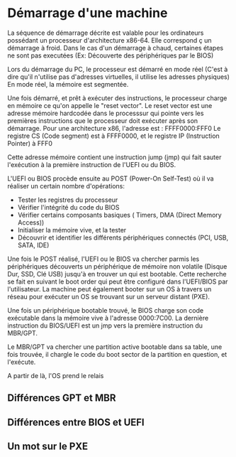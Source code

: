 # Démarrage d'une machine

La séquence de démarrage décrite est valable pour les ordinateurs possédant un processeur d'architecture x86-64.
Elle correspond ç un démarrage à froid. Dans le cas d'un démarrage à chaud, certaines étapes ne sont pas executées (Ex: Découverte des périphériques par le BIOS)

Lors du démarrage du PC, le processeur est démarré en mode réel (C'est à dire qu'il n'utilise pas d'adresses virtuelles, il utilise les adresses physiques)
En mode réel, la mémoire est segmentée.

Une fois démarré, et prêt à exécuter des instructions, le processeur charge en mémoire ce qu'on appelle le "reset vector".
Le reset vector est une adresse mémoire hardcodée dans le processsur qui pointe vers les premières instructions que le processeur doit exécuter après son démarrage.
Pour une architecture x86, l'adresse est : FFFF0000:FFF0 
Le registre CS (Code segment) est à FFFF0000, et le registre IP (Instruction Pointer) à FFF0

Cette adresse mémoire contient une instruction jump (jmp) qui fait sauter l'exécution à la première instruction de l'UEFI ou du BIOS.

L'UEFI ou BIOS procède ensuite au POST (Power-On Self-Test) où il va réaliser un certain nombre d'opérations:
- Tester les registres du processeur
- Vérifier l'intégrité du code du BIOS
- Vérifier certains composants basiques ( Timers, DMA (Direct Memory Access))
- Initialiser la mémoire vive, et la tester
- Découvrir et identifier les différents périphériques connectés (PCI, USB, SATA, IDE)

Une fois le POST réalisé, l'UEFI ou le BIOS va chercher parmis les périphériques découverts un périphérique de mémoire non volatile (Disque Dur, SSD, Clé USB) jusqu'à en trouver un qui est bootable.
Cette recherche se fait en suivant le boot order qui peut être configuré dans l'UEFI/BIOS par l'utilisateur.
La machine peut également booter sur un OS à travers un réseau pour exécuter un OS se trouvant sur un serveur distant (PXE).

Une fois un périphérique bootable trouvé, le BIOS charge son code exécutable dans la mémoire vive à l'adresse 0000:7C00.
La dernière instruction du BIOS/UEFI est un jmp vers la première instruction du MBR/GPT.

Le MBR/GPT va chercher une partition active bootable dans sa table, une fois trouvée, il chargle le code du boot sector de la partition en question, et l'exécute.

A partir de là, l'OS prend le relais

## Différences GPT et MBR


## Différences entre BIOS et UEFI

## Un mot sur le PXE
